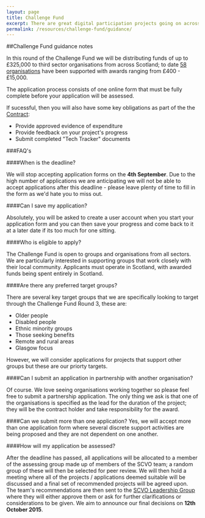 ```yaml
---
layout: page
title: Challenge Fund
excerpt: There are great digital participation projects going on across Scotland. We want to support existing projects to do more, and encourage new projects to get started.
permalink: /resources/challenge-fund/guidance/
---
```

 
##Challenge Fund guidance notes
 
In this round of the Challenge Fund we will be distributing funds of up to £325,000 to third sector organisations from across Scotland; to date <a href="/projects">58 organisations</a> have been supported with awards ranging from £400 - £15,000.

The application process consists of one online form that must be fully complete before your application will be assessed.

If sucessful, then you will also have some key obligations as part of the the <a href="/files/Challenge Fund Contract.pdf">Contract</a>:
<ul>
	<li>Provide approved evidence of expenditure</li>
	<li>Provide feedback on your project's progress</li>
	<li>Submit completed "Tech Tracker" documents</li>
</ul>
 
###FAQ's

####When is the deadline?

We will stop accepting application forms on the **4th September**.  Due to the high number of applications we are anticipating we will not be able to accept applications after this deadline - please leave plenty of time to fill in the form as we'd hate you to miss out.

####Can I save my application?

Absolutely, you will be asked to create a user account when you start your application form and you can then save your progress and come back to it at a later date if its too much for one sitting.
 
####Who is eligible to apply?
  
The Challenge Fund is open to groups and organisations from all sectors. We are particularly interested in supporting groups that work closely with their local community. Applicants must operate in Scotland, with awarded funds being spent entirely in Scotland.  

####Are there any preferred target groups?

There are several key target groups that we are specifically looking to target through the Challenge Fund Round 3, these are:
<ul>
  <li>Older people</li>
  <li>Disabled people</li>
  <li>Ethnic minority groups</li>
  <li>Those seeking benefits</li>
  <li>Remote and rural areas</li>
  <li>Glasgow focus</li>	
</ul>

However, we will consider applications for projects that support other groups but these are our priorty targets.

####Can I submit an application in partnership with another organisation?

Of course.  We love seeing organisations working together so please feel free to submit a partnership application.  The only thing we ask is that one of the organisations is specified as the lead for the duration of the project; they will be the contract holder and take responsibility for the award.
  
####Can we submit more than one application?
Yes, we will accept more than one application form where several discrete support activities are being proposed and they are not dependent on one another.

####How will my application be assessed?

After the deadline has passed, all applications will be allocated to a member of the assessing group made up of members of the SCVO team; a random group of these will then be selected for peer review.  We will then hold a meeting where all of the projects / applications deemed suitable will be discussed and a final set of recommended projects will be agreed upon.  The team's recommendations are then sent to the [SCVO Leadership Group](http://digital.scvo.org.uk/about/board/) where they will either approve them or ask for further clarifications or considerations to be given.  We aim to announce our final decisions on **12th October 2015**.
